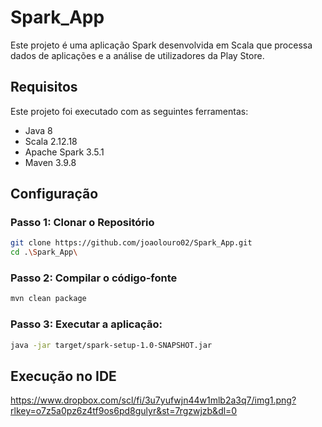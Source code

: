 # Spark_App

Este projeto é uma aplicação Spark desenvolvida em Scala que processa dados de aplicações e a análise de utilizadores da Play Store.

## Requisitos

Este projeto foi executado com as seguintes ferramentas:

- Java 8
- Scala 2.12.18
- Apache Spark 3.5.1
- Maven 3.9.8

## Configuração

### Passo 1: Clonar o Repositório

```sh
git clone https://github.com/joaolouro02/Spark_App.git
cd .\Spark_App\
```

### Passo 2: Compilar o código-fonte

```sh
mvn clean package
```

### Passo 3: Executar a aplicação:

```sh
java -jar target/spark-setup-1.0-SNAPSHOT.jar
```

## Execução no IDE

https://www.dropbox.com/scl/fi/3u7yufwjn44w1mlb2a3q7/img1.png?rlkey=o7z5a0pz6z4tf9os6pd8gulyr&st=7rgzwjzb&dl=0
